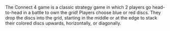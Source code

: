 The Connect 4 game is a classic strategy game in which 2 players go head-to-head in a battle to own the grid! Players choose blue or red discs.
They drop the discs into the grid, starting in the middle or at the edge to stack their colored discs upwards, horizontally, or diagonally.
